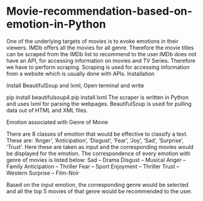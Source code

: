 # Movie-recommendation-based-on-emotion-in-Python
One of the underlying targets of movies is to evoke emotions in their viewers. IMDb offers all the movies for all genre. Therefore the movie titles can be scraped from the IMDb list to recommend to the user.IMDb does not have an API, for accessing information on movies and TV Series. Therefore we have to perform scraping. Scraping is used for accessing information from a website which is usually done with APIs.
Installation

Install BeautifulSoup and lxml,
Open terminal and write

pip install beautifulsoup4
pip install lxml
The scraper is written in Python and uses lxml for parsing the webpages. BeautifulSoup is used for pulling data out of HTML and XML files.

Emotion associated with Genre of Movie

There are 8 classes of emotion that would be effective to classify a text. These are: ‘Anger’, ‘Anticipation’, ‘Disgust’, ‘Fear’, ‘Joy’, ‘Sad’, ‘Surprise’, ‘Trust’. Here these are taken as input and the corresponding movies would be displayed for the emotion.
The correspondence of every emotion with genre of movies is listed below:
Sad – Drama
Disgust – Musical
Anger – Family
Anticipation – Thriller
Fear – Sport
Enjoyment – Thriller
Trust – Western
Surprise – Film-Noir

Based on the input emotion, the corresponding genre would be selected and all the top 5 movies of that genre would be recommended to the user.
